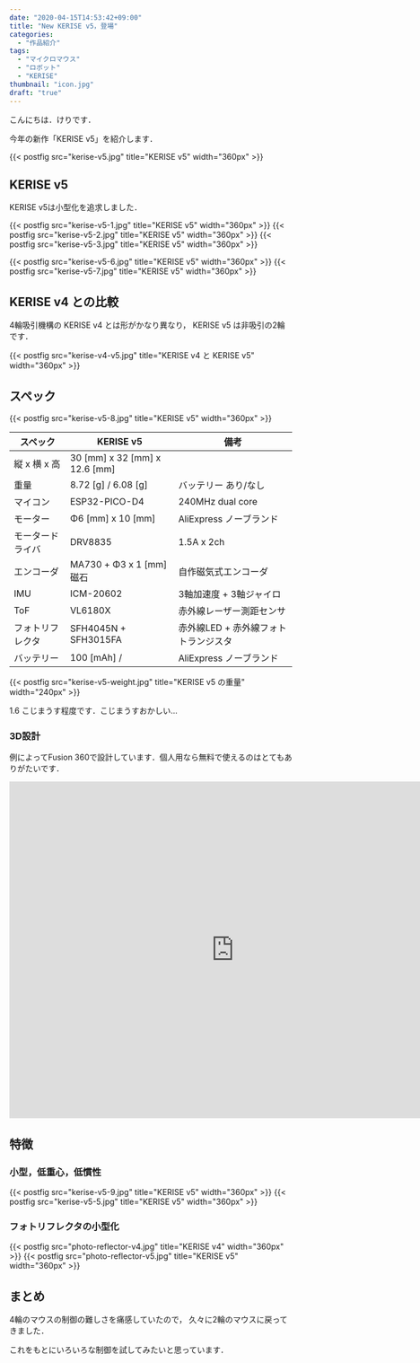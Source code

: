 ```yaml
---
date: "2020-04-15T14:53:42+09:00"
title: "New KERISE v5，登場"
categories:
  - "作品紹介"
tags:
  - "マイクロマウス"
  - "ロボット"
  - "KERISE"
thumbnail: "icon.jpg"
draft: "true"
---
```


こんにちは．けりです．

今年の新作「KERISE v5」を紹介します．

<!--more-->

{{< postfig src="kerise-v5.jpg" title="KERISE v5" width="360px" >}}

## KERISE v5

KERISE v5は小型化を追求しました．

{{< postfig src="kerise-v5-1.jpg" title="KERISE v5" width="360px" >}}
{{< postfig src="kerise-v5-2.jpg" title="KERISE v5" width="360px" >}}
{{< postfig src="kerise-v5-3.jpg" title="KERISE v5" width="360px" >}}
<!-- {{< postfig src="kerise-v5-4.jpg" title="KERISE v5" width="360px" >}} -->
{{< postfig src="kerise-v5-6.jpg" title="KERISE v5" width="360px" >}}
{{< postfig src="kerise-v5-7.jpg" title="KERISE v5" width="360px" >}}

## KERISE v4 との比較

4輪吸引機構の KERISE v4 とは形がかなり異なり，
KERISE v5 は非吸引の2輪です．

{{< postfig src="kerise-v4-v5.jpg" title="KERISE v4 と KERISE v5" width="360px" >}}

## スペック

{{< postfig src="kerise-v5-8.jpg" title="KERISE v5" width="360px" >}}

| スペック         | KERISE v5                     | 備考                                 |
| ---------------- | ----------------------------- | ------------------------------------ |
| 縦 x 横 x 高     | 30 [mm] x 32 [mm] x 12.6 [mm] |                                      |
| 重量             | 8.72 [g] / 6.08 [g]           | バッテリー あり/なし                 |
| マイコン         | ESP32-PICO-D4                 | 240MHz dual core                     |
| モーター         | Φ6 [mm] x 10 [mm]             | AliExpress ノーブランド              |
| モータードライバ | DRV8835                       | 1.5A x 2ch                           |
| エンコーダ       | MA730 + Φ3 x 1 [mm] 磁石      | 自作磁気式エンコーダ                 |
| IMU              | ICM-20602                     | 3軸加速度 + 3軸ジャイロ              |
| ToF              | VL6180X                       | 赤外線レーザー測距センサ             |
| フォトリフレクタ | SFH4045N + SFH3015FA          | 赤外線LED + 赤外線フォトトランジスタ |
| バッテリー       | 100 [mAh] /                   | AliExpress ノーブランド              |

{{< postfig src="kerise-v5-weight.jpg" title="KERISE v5 の重量" width="240px" >}}

1.6 こじまうす程度です．こじまうすおかしい...

### 3D設計

例によってFusion 360で設計しています．個人用なら無料で使えるのはとてもありがたいです．

<iframe src="https://myhub.autodesk360.com/ue2805ff3/shares/public/SH56a43QTfd62c1cd9680714eff12a91d83a?mode=embed" width="800" height="600" allowfullscreen="true" webkitallowfullscreen="true" mozallowfullscreen="true"  frameborder="0"></iframe>

## 特徴

### 小型，低重心，低慣性

{{< postfig src="kerise-v5-9.jpg" title="KERISE v5" width="360px" >}}
{{< postfig src="kerise-v5-5.jpg" title="KERISE v5" width="360px" >}}

### フォトリフレクタの小型化

{{< postfig src="photo-reflector-v4.jpg" title="KERISE v4" width="360px" >}}
{{< postfig src="photo-reflector-v5.jpg" title="KERISE v5" width="360px" >}}

## まとめ

4輪のマウスの制御の難しさを痛感していたので，
久々に2輪のマウスに戻ってきました．

これをもとにいろいろな制御を試してみたいと思っています．
